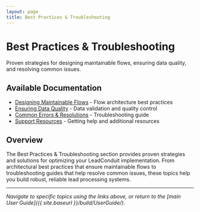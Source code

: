 ```yaml
---
layout: page
title: Best Practices & Troubleshooting
---
```


# Best Practices & Troubleshooting

Proven strategies for designing maintainable flows, ensuring data quality, and resolving common issues.

## Available Documentation

- [Designing Maintainable Flows](designing-maintainable-flows) - Flow architecture best practices
- [Ensuring Data Quality](ensuring-data-quality) - Data validation and quality control
- [Common Errors & Resolutions](common-errors-resolutions) - Troubleshooting guide
- [Support Resources](support-resources) - Getting help and additional resources

## Overview

The Best Practices & Troubleshooting section provides proven strategies and solutions for optimizing your LeadConduit implementation. From architectural best practices that ensure maintainable flows to troubleshooting guides that help resolve common issues, these topics help you build robust, reliable lead processing systems.

---

*Navigate to specific topics using the links above, or return to the [main User Guide]({{ site.baseurl }}/build/UserGuide/).*